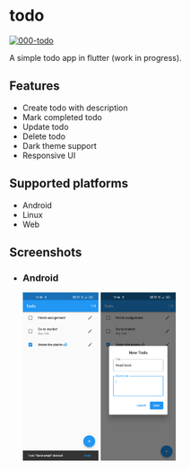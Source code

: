 # todo

[![000-todo](https://github.com/albinpk/flutter-apps/actions/workflows/000-todo.yaml/badge.svg?branch=master)](https://github.com/albinpk/flutter-apps/actions/workflows/000-todo.yaml)

A simple todo app in flutter (work in progress).

## Features

- Create todo with description
- Mark completed todo
- Update todo
- Delete todo
- Dark theme support
- Responsive UI

## Supported platforms

- Android
- Linux
- Web

## Screenshots

- ### Android

  <p>
      <img src="./images/todo-app-home-page.png" alt="Todo app home page" height="300" />
      <img src="./images/todo-app-form.png" alt="Todo app new todo form" height="300" />
  </p>

